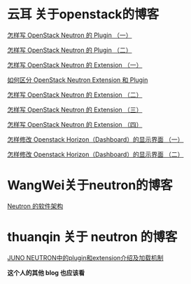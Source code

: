# 云耳 关于openstack的博客

 [怎样写 OpenStack Neutron 的 Plugin （一）](http://www.cnblogs.com/zhutianshi/p/3896147.html) 

[怎样写 OpenStack Neutron 的 Plugin （二）](http://www.cnblogs.com/zhutianshi/p/3898491.html)

[怎样写 OpenStack Neutron 的 Extension （一）](http://www.cnblogs.com/zhutianshi/p/3898516.html)

[如何区分 OpenStack Neutron Extension 和 Plugin](http://www.cnblogs.com/zhutianshi/p/3902315.html)

[怎样写 OpenStack Neutron 的 Extension （二）](http://www.cnblogs.com/zhutianshi/p/3906228.html)

[怎样写 OpenStack Neutron 的 Extension （三）](http://www.cnblogs.com/zhutianshi/p/3911582.html)

[怎样写 OpenStack Neutron 的 Extension （四）](http://www.cnblogs.com/zhutianshi/p/3926240.html)

[怎样修改 Openstack Horizon（Dashboard）的显示界面 （一）](http://www.cnblogs.com/zhutianshi/p/3938618.html)

[怎样修改 Openstack Horizon（Dashboard）的显示界面 （二）]()

# WangWei关于neutron的博客

[Neutron 的软件架构](https://www.ustack.com/blog/neutron/)

# thuanqin 关于 neutron 的博客

[JUNO NEUTRON中的plugin和extension介绍及加载机制](http://bingotree.cn/?p=660&utm_source=tuicool&utm_medium=referral)

**这个人的其他 blog 也应该看**